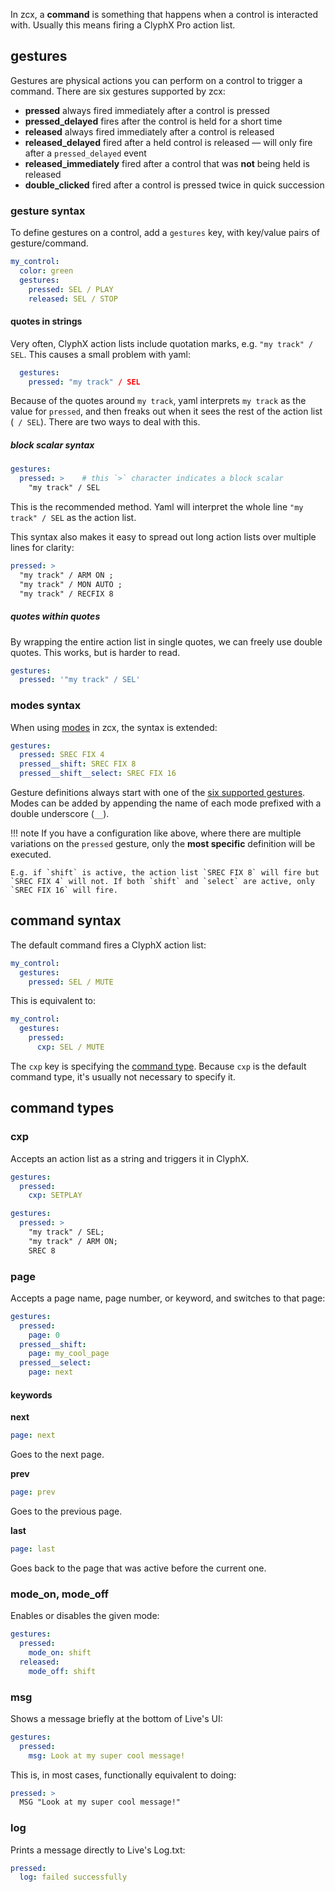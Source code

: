 In zcx, a **command** is something that happens when a control is interacted with. Usually this means firing a ClyphX Pro action list.

## gestures

Gestures are physical actions you can perform on a control to trigger a command. There are six gestures supported by zcx:

- **pressed** always fired immediately after a control is pressed
- **pressed_delayed** fires after the control is held for a short time
- **released** always fired immediately after a control is released
- **released_delayed** fired after a held control is released — will only fire after a `pressed_delayed` event
- **released_immediately** fired after a control that was **not** being held is released
- **double_clicked** fired after a control is pressed twice in quick succession

### gesture syntax

To define gestures on a control, add a `gestures` key, with key/value pairs of gesture/command.

```yaml
my_control:
  color: green
  gestures:
    pressed: SEL / PLAY
    released: SEL / STOP
```

#### quotes in strings

Very often, ClyphX action lists include quotation marks, e.g. `"my track" / SEL`. This causes a small problem with yaml:

```yaml
  gestures:
    pressed: "my track" / SEL
```

Because of the quotes around `my track`, yaml interprets `my track` as the value for `pressed`, and then freaks out when it sees the rest of the action list (` / SEL`). There are two ways to deal with this.

##### block scalar syntax
```yaml
gestures:
  pressed: >    # this `>` character indicates a block scalar
    "my track" / SEL
```

This is the recommended method. Yaml will interpret the whole line `"my track" / SEL` as the action list.

This syntax also makes it easy to spread out long action lists over multiple lines for clarity:

```yaml
pressed: >
  "my track" / ARM ON ;
  "my track" / MON AUTO ;
  "my track" / RECFIX 8
```

##### quotes within quotes

By wrapping the entire action list in single quotes, we can freely use double quotes. This works, but is harder to read.

```yaml
gestures:
  pressed: '"my track" / SEL'
```

### modes syntax

When using [modes](/tutorials/getting-started/zcx-concepts/#modes) in zcx, the syntax is extended:
```yaml
gestures:
  pressed: SREC FIX 4
  pressed__shift: SREC FIX 8
  pressed__shift__select: SREC FIX 16
```

Gesture definitions always start with one of the [six supported gestures](#gestures). Modes can be added by appending the name of each mode prefixed with a double underscore (`__`). 

!!! note
    If you have a configuration like above, where there are multiple variations on the `pressed` gesture, only the **most specific** definition will be executed.

    E.g. if `shift` is active, the action list `SREC FIX 8` will fire but `SREC FIX 4` will not. If both `shift` and `select` are active, only `SREC FIX 16` will fire.

## command syntax

The default command fires a ClyphX action list:
```yaml hl_lines="3"
my_control:
  gestures:
    pressed: SEL / MUTE
```

This is equivalent to:
```yaml hl_lines="4"
my_control:
  gestures:
    pressed: 
      cxp: SEL / MUTE
```

The `cxp` key is specifying the [command type](#command-types). Because `cxp` is the default command type, it's usually not necessary to specify it.

## command types

### cxp

Accepts an action list as a string and triggers it in ClyphX.

```yaml hl_lines="3"
gestures:
  pressed: 
    cxp: SETPLAY
```

```yaml
gestures:
  pressed: >
    "my track" / SEL; 
    "my track" / ARM ON;
    SREC 8
```

### page

Accepts a page name, page number, or keyword, and switches to that page:

```yaml hl_lines="3 5 7"
gestures:
  pressed:
    page: 0
  pressed__shift:
    page: my_cool_page
  pressed__select:
    page: next
```

#### keywords

**next**
```yaml
page: next
```

Goes to the next page.

**prev**
```yaml
page: prev
```

Goes to the previous page.

**last**
```yaml
page: last
```

Goes back to the page that was active before the current one.

### mode_on, mode_off

Enables or disables the given mode:

```yaml hl_lines="3 5"
gestures:
  pressed:
    mode_on: shift
  released:
    mode_off: shift
```

### msg

Shows a message briefly at the bottom of Live's UI:
```yaml hl_lines="3"
gestures:
  pressed:
    msg: Look at my super cool message!
```

This is, in most cases, functionally equivalent to doing:
```yaml hl_lines="2"
pressed: >
  MSG "Look at my super cool message!"
```

### log

Prints a message directly to Live's Log.txt:

```yaml hl_lines="2"
pressed:
  log: failed successfully
```
